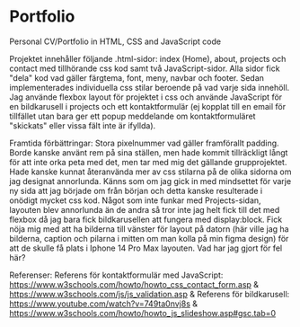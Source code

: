# Portfolio
Personal CV/Portfolio in HTML, CSS and JavaScript code

Projektet innehåller följande .html-sidor: index (Home), about, projects och contact med tillhörande css kod samt två JavaScript-sidor. Alla sidor fick "dela" kod vad gäller färgtema, font, meny, navbar och footer. Sedan implementerades individuella css stilar beroende på vad varje sida innehöll. Jag använde flexbox layout för projektet i css och använde JavaScript för en bildkarusell i projects och ett kontaktformulär (ej kopplat till en email för tillfället utan bara ger ett popup meddelande om kontaktformuläret "skickats" eller vissa fält inte är ifyllda). 

Framtida förbättringar: Stora pixelnummer vad gäller framförallt padding. Borde kanske använt rem på sina ställen, men hade kommit tillräckligt långt för att inte orka peta med det, men tar med mig det gällande grupprojektet. Hade kanske kunnat återanvända mer av css stilarna på de olika sidorna om jag designat annorlunda. Känns som om jag gick in med mindsettet för varje ny sida att jag började om från början och detta kanske resulterade i onödigt mycket css kod. 
Något som inte funkar med Projects-sidan, layouten blev annorlunda än de andra så tror inte jag helt fick till det med flexbox då jag bara fick bildkarusellen att fungera med display:block. Fick nöja mig med att ha bilderna till vänster för layout på datorn (här ville jag ha bilderna, caption och pilarna i mitten om man kolla på min figma design) för att de skulle få plats i Iphone 14 Pro Max layouten. Vad har jag gjort för fel här?

Referenser: 
Referens för kontaktformulär med JavaScript: https://www.w3schools.com/howto/howto_css_contact_form.asp & https://www.w3schools.com/js/js_validation.asp & 
Referens för bildkarusell: https://www.youtube.com/watch?v=749ta0nvj8s & https://www.w3schools.com/howto/howto_js_slideshow.asp#gsc.tab=0

